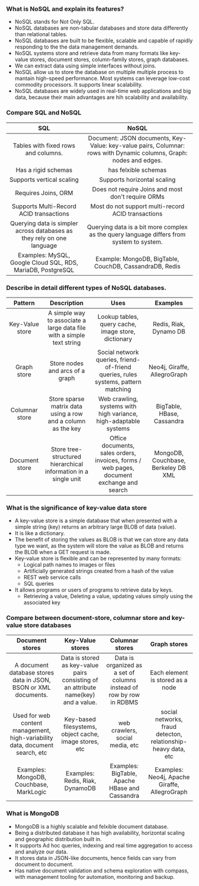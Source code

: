 ### What is NoSQL and explain its features?
- NoSQL stands for Not Only SQL.
- NoSQL databases are non-tabular databases and store data differently than relational tables.
- NoSQL databases are built to be flexible, scalable and capable of rapidly responding to the the data management demands.
- NoSQL systems store and retrieve data from many formats like key-value stores, document stores, column-family stores, graph databases.
- We can extract data using simple interfaces without joins.
- NoSQL allow us to store the database on multiple multiple process to mantain high-speed performance. Most systems can leverage low-cost commodity processors. It supports linear scalability.
- NoSQL databases are widely used in real-time web applications and big data, because their main advantages are hih scalability and availability.
### Compare SQL and NoSQL
|SQL|NoSQL|
|:--:|:---:|
|Tables with fixed rows and columns.|Document: JSON documents, Key-Value: key-value pairs, Columnar: rows with Dynamic columns, Graph: nodes and edges.|
|Has a rigid schemas|has felxible schemas|
|Supports vertical scaling|Supports horizontal scaling|
|Requires Joins, ORM|Does not require Joins and most don't require ORMs|
|Supports Multi-Record ACID transactions|Most do not support multi-record ACID transactions|
|Querying data is simpler across databases as they rely on one language|Querying data is a bit more complex as the query language differs from system to system.|
|Examples: MySQL, Google Cloud SQL, RDS, MariaDB, PostgreSQL|Example: MongoDB, BigTable, CouchDB, CassandraDB, Redis|
### Describe in detail different types of NoSQL databases.
|Pattern|Description|Uses|Examples|
|:-----:|:---------:|:--:|:------:|
|Key-Value store|A simple way to associate a large data file with a simple text string|Lookup tables, query cache, image store, dictionary|Redis, Riak, Dynamo DB|
|Graph store|Store nodes and arcs of a graph|Social network queries, friend-of-friend queries, rules systems, pattern matching|Neo4j, Giraffe, AllegroGraph|
|Columnar store|Store sparse matrix data using a row and a column as the key|Web crawling, systems with high variance, high-adaptable systems|BigTable, HBase, Cassandra|
|Document store|Store tree-structured hierarchical information in a single unit|Office documents, sales orders, invoices, forms / web pages, document exchange and search|MongoDB, Couchbase, Berkeley DB XML|
### What is the significance of key-value data store
- A key-value store is a simple database that when presented with a simple string (key) returns an arbitrary large BLOB of data (value).
- It is like a dictionary.
- The benefit of storing the values as BLOB is that we can store any data type we want, as the system will store the value as BLOB and returns the BLOB when a GET request is made.
- Key-value store is flexible and can be represented by many formats:
	+ Logical path names to images or files
	+ Artificially generated strings created from a hash of the value
	+ REST web service calls
	+ SQL queries
- It allows programs or users of programs to retrieve data by keys.
	+ Retrieving a value, Deleting a value, updating values simply using the associated key
### Compare between document-store, columnar store and key-value store databases
|Document stores|Key-Value stores|Columnar stores|Graph stores|
|:-------------:|:--------------:|:-------------:|:----------:|
A document database stores data in JSON, BSON or XML documents.|Data is stored as key-value pairs consisting of an attribute name(key) and a value.|Data is organized as a set of columns instead of row by row in RDBMS|Each element is stored as a node|
|Used for web content management, high-variability data, document search, etc|Key-based filesystems, object cache, image stores, etc|web crawlers, social media, etc|social networks, fraud detecton, relationship-heavy data, etc|
|Examples: MongoDB, Couchbase, MarkLogic|Examples: Redis, Riak, DynamoDB|Examples: BigTable, Apache HBase and Cassandra|Examples: Neo4j, Apache Giraffe, AllegroGraph|
### What is MongoDB
- MongoDB is a highly scalable and felxible document database.
- Being a distributed database it has high availability, horizontal scaling and geographic distribution built in.
- It supports Ad hoc queries, indexing and real time aggregation to access and analyze our data.
- It stores data in JSON-like documents, hence fields can vary from document to document.
- Has native document validation and schema exploration with compass, with management tooling for automation, monitoring and backup.